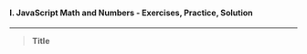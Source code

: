 #### I. JavaScript Math and Numbers - Exercises, Practice, Solution
---

>**Title**

```javascript

```

